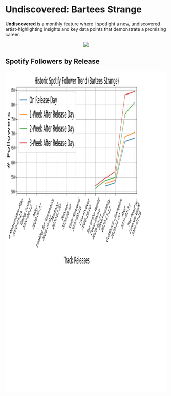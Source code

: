 # Undiscovered: Bartees Strange
**Undiscovered** is a monthly feature where I spotlight a new, undiscovered artist-highlighting insights and key data points that demonstrate a promising career.

<p align="center"> 
<img src="https://media.giphy.com/media/KAjBPP5qdz1qsT8xya/giphy.gif">
</p>


## Spotify Followers by Release

<img align="center" width="1000" height="1000" src="https://github.com/jacksonbull87/bull-analytics/blob/main/blog6/visuals/bartees_follower_releasetrend.png">
